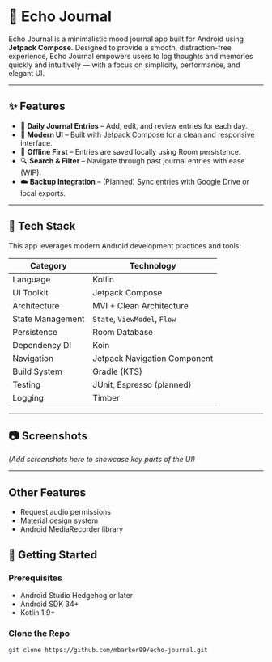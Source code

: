 # 📓 Echo Journal

Echo Journal is a minimalistic mood journal app built for Android using **Jetpack Compose**. Designed to provide a smooth, distraction-free experience, Echo Journal empowers users to log thoughts and memories quickly and intuitively — with a focus on simplicity, performance, and elegant UI.

---

## ✨ Features

- 📅 **Daily Journal Entries** – Add, edit, and review entries for each day.
- 🎨 **Modern UI** – Built with Jetpack Compose for a clean and responsive interface.
- 💾 **Offline First** – Entries are saved locally using Room persistence.
- 🔍 **Search & Filter** – Navigate through past journal entries with ease (WIP).
- ☁️ **Backup Integration** – (Planned) Sync entries with Google Drive or local exports.

---

## 🧰 Tech Stack

This app leverages modern Android development practices and tools:

| Category         | Technology                     |
|------------------|--------------------------------|
| Language         | Kotlin                         |
| UI Toolkit       | Jetpack Compose                |
| Architecture     | MVI + Clean Architecture       |
| State Management | `State`, `ViewModel`, `Flow`   |
| Persistence      | Room Database                  |
| Dependency DI    | Koin                           |
| Navigation       | Jetpack Navigation Component   |
| Build System     | Gradle (KTS)                   |
| Testing          | JUnit, Espresso (planned)      |
| Logging          | Timber                         |

---

## 📷 Screenshots

*(Add screenshots here to showcase key parts of the UI)*

---

## Other Features

- Request audio permissions
- Material design system
- Android MediaRecorder library

## 🚀 Getting Started

### Prerequisites

- Android Studio Hedgehog or later
- Android SDK 34+
- Kotlin 1.9+

### Clone the Repo

```bash
git clone https://github.com/mbarker99/echo-journal.git

